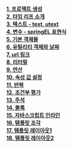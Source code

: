 **[1. 프로젝트 생성](프로젝트생성.md)**
<br>
**[2. 타임 리프 소개](/타임리프소개.md)**
<br>
**[3. 텍스트 - text, utext](/text,-utext.md)**
<br>
**[4. 변수 - springEL 표현식](/변수springEL.md)**
<br>
**[5. 기본 객체들](/기본객체들.md)**
<br>
**[6. 유틸리티 객체와 날짜](/유틸리티객체와날짜.md)**
<br>
**[7. url 링크](/URL링크.md)**
<br>
**[8. 리터럴](/리터럴.md)**
<br>
**[9. 연산](/연산.md)**
<br>
**[10. 속성 값 설정](/속성값설정.md)**
<br>
**[11. 반복](/반복.md)**
<br>
**[12. 조건부 평가](/조건부평가.md)**
<br>
**[13. 주석](/주석.md)**
<br>
**[14. 블록](/블록.md)**
<br>
**[15. 자바스크립트 인라인](/자바스크립트인라인.md)**
<br>
**[16. 템플릿 조각](/템플릿조각.md)**
<br>
**[17. 템플릿 레이아웃1](/템플릿레이아웃1.md)**
<br>
**[18. 템플릿 레이아웃2](/템플릿레이아웃2.md)**
